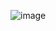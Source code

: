 ![image](https://user-images.githubusercontent.com/108053955/229881604-a0b11c75-f1b8-46c7-859c-11bb6c777ead.png)
